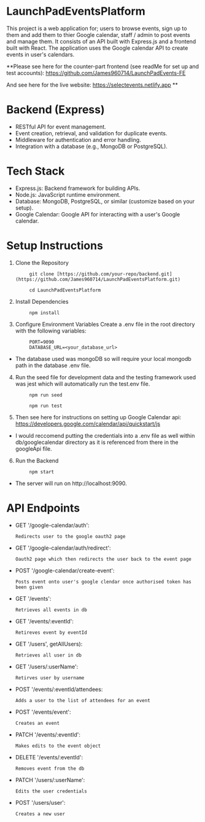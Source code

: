 # LaunchPadEventsPlatform

This project is a web application for; users to browse events, sign up to them and add them to thier Google calendar, staff / admin to post events and manage them. It consists of an API built with Express.js and a frontend built with React. The application uses the Google calendar API to create events in user's calendars.

**Please see here for the counter-part frontend (see readMe for set up and test accounts): https://github.com/James960714/LaunchPadEvents-FE

And see here for the live website: https://selectevents.netlify.app
**
# Backend (Express)
- RESTful API for event management.
- Event creation, retrieval, and validation for duplicate events.
- Middleware for authentication and error handling.
- Integration with a database (e.g., MongoDB or PostgreSQL).


# Tech Stack
- Express.js: Backend framework for building APIs.
- Node.js: JavaScript runtime environment.
- Database: MongoDB, PostgreSQL, or similar (customize based on your setup).
- Google Calendar: Google API for interacting with a user's Google calendar.


# Setup Instructions

1. Clone the Repository

            git clone [https://github.com/your-repo/backend.git](https://github.com/James960714/LaunchPadEventsPlatform.git)
   
            cd LaunchPadEventsPlatform
   
3. Install Dependencies

            npm install

4. Configure Environment Variables Create a .env file in the root directory with the following variables:

            PORT=9090
            DATABASE_URL=<your_database_url>

- The database used was mongoDB so will require your local mongodb path in the database .env file.

4. Run the seed file for development data and the testing framework used was jest which will automatically run the test.env file. 
     
            npm run seed
                  
            npm run test

5. Then see here for instructions on setting up Google Calendar api: https://developers.google.com/calendar/api/quickstart/js

- I would reccomend putting the credentials into a .env file as well within db/googlecalendar directory as it is referenced from there in the googleApi file. 


6. Run the Backend

            npm start

- The server will run on http://localhost:9090.

# API Endpoints

- GET    '/google-calendar/auth':

      Redirects user to the google oauth2 page

- GET    '/google-calendar/auth/redirect':

      Oauth2 page which then redirects the user back to the event page

- POST   '/google-calendar/create-event':

      Posts event onto user's google clendar once authorised token has been given

- GET    '/events':

      Retrieves all events in db

- GET    '/events/:eventId':

      Retireves event by eventId

- GET    '/users', getAllUsers):

      Retrieves all user in db

- GET    '/users/:userName':

      Retirves user by username

- POST   '/events/:eventId/attendees:

      Adds a user to the list of attendees for an event

- POST   '/events/event':

      Creates an event

- PATCH  '/events/:eventId':

      Makes edits to the event object

- DELETE '/events/:eventId':

      Removes event from the db

- PATCH  '/users/:userName':

      Edits the user credentials

- POST   '/users/user':

      Creates a new user


